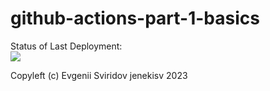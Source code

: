 # github-actions-part-1-basics

Status of Last Deployment:<br>
<img src="https://github.com/jenekisv/github-actions-part-1-basics/workflows/My-GitHubActions-Basics/badge.svg?branch=main"><br>

Copyleft (c) Evgenii Sviridov jenekisv 2023
